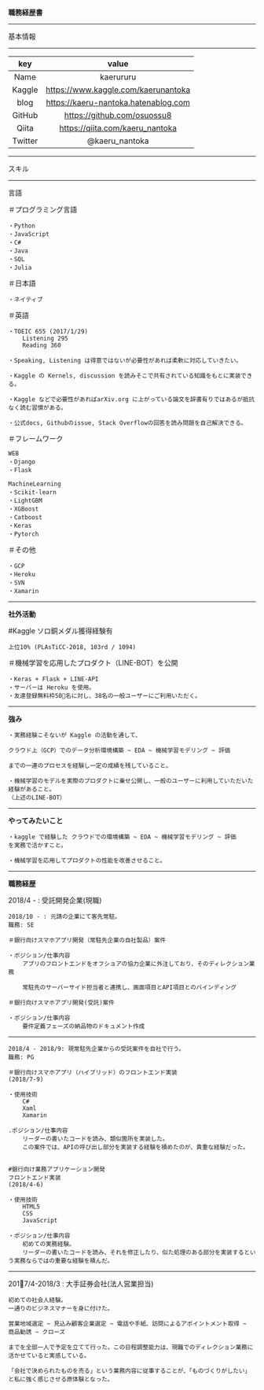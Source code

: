 **職務経歴書**
_____

基本情報
_____

| key | value |
| :---: | :---: |
| Name | kaerururu |
| Kaggle | https://www.kaggle.com/kaerunantoka | 
| blog | https://kaeru-nantoka.hatenablog.com |
| GitHub | https://github.com/osuossu8 |
| Qiita | https://qiita.com/kaeru_nantoka |
| Twitter | @kaeru_nantoka |

_____

スキル
_____

言語

＃プログラミング言語

    ・Python
    ・JavaScript
    ・C#
    ・Java
    ・SQL
    ・Julia

＃日本語

    ・ネイティブ

＃英語

    ・TOEIC 655 (2017/1/29)
        Listening 295
        Reading 360
    
    ・Speaking, Listening は得意ではないが必要性があれば柔軟に対応していきたい。

    ・Kaggle の Kernels, discussion を読みそこで共有されている知識をもとに実装できる。

    ・Kaggle などで必要性があればarXiv.org に上がっている論文を辞書有りではあるが抵抗なく読む習慣がある。

    ・公式docs, Githubのissue, Stack Overflowの回答を読み問題を自己解決できる。    

＃フレームワーク

    WEB
    ・Django
    ・Flask

    MachineLearning
    ・Scikit-learn
    ・LightGBM
    ・XGBoost
    ・Catboost
    ・Keras
    ・Pytorch


＃その他

    ・GCP
    ・Heroku
    ・SVN
    ・Xamarin

_____

**社外活動**

#Kaggle ソロ銅メダル獲得経験有

    上位10% (PLAsTiCC-2018, 103rd / 1094)

＃機械学習を応用したプロダクト（LINE-BOT）を公開

    ・Keras + Flask + LINE-API
    ・サーバーは Heroku を使用。
    ・友達登録無料枠50名に対し、38名の一般ユーザーにご利用いただく。

_____

**強み**

    ・実務経験こそないが Kaggle の活動を通して、

    クラウド上（GCP）でのデータ分析環境構築 ~ EDA ~ 機械学習モデリング ~ 評価

    までの一連のプロセスを経験し一定の成績を残していること。

    ・機械学習のモデルを実際のプロダクトに乗せ公開し、一般のユーザーに利用していただいた経験があること。
    （上述のLINE-BOT）

_____

**やってみたいこと**

    ・kaggle で経験した クラウドでの環境構築 ~ EDA ~ 機械学習モデリング ~ 評価　
    を実務で活かすこと。

    ・機械学習を応用してプロダクトの性能を改善させること。



_____

**職務経歴**

2018/4 - : 受託開発企業(現職)

    2018/10 - : 元請の企業にて客先常駐。
    職務: SE

    ＃銀行向けスマホアプリ開発（常駐先企業の自社製品）案件
    
    ・ポジション/仕事内容
        アプリのフロントエンドをオフショアの協力企業に外注しており、そのディレクション業務

        常駐先のサーバーサイド担当者と連携し、画面項目とAPI項目とのバインディング

    ＃銀行向けスマホアプリ開発(受託)案件

    ・ポジション/仕事内容
        要件定義フェーズの納品物のドキュメント作成

_____

    2018/4 - 2018/9: 現常駐先企業からの受託案件を自社で行う。
    職務: PG

    ＃銀行向けスマホアプリ（ハイブリッド）のフロントエンド実装
    (2018/7-9)

    ・使用技術
        C#
        Xaml
        Xamarin

    .ポジション/仕事内容
        リーダーの書いたコードを読み、類似箇所を実装した。
        この案件では、APIの呼び出し部分を実装する経験を積めたのが、貴重な経験だった。


    #銀行向け業務アプリケーション開発
    フロントエンド実装
    (2018/4-6)
    
    ・使用技術
        HTML5
        CSS
        JavaScript

    ・ポジション/仕事内容
        初めての実務経験。
        リーダーの書いたコードを読み、それを修正したり、似た処理のある部分を実装するという実務ならではの重要な経験を積んだ。

_____


2017/4-2018/3 : 大手証券会社(法人営業担当)

    初めての社会人経験。
    一通りのビジネスマナーを身に付けた。

    営業地域選定 ~ 見込み顧客企業選定 ~ 電話や手紙、訪問によるアポイントメント取得 ~ 商品勧誘 ~ クローズ
    
    までを全部一人で予定を立てて行った。この日程調整能力は、現職でのディレクション業務に活かせていると実感している。

    「会社で決められたものを売る」という業務内容に従事することが、「ものづくりがしたい」と私に強く感じさせる原体験となった。

